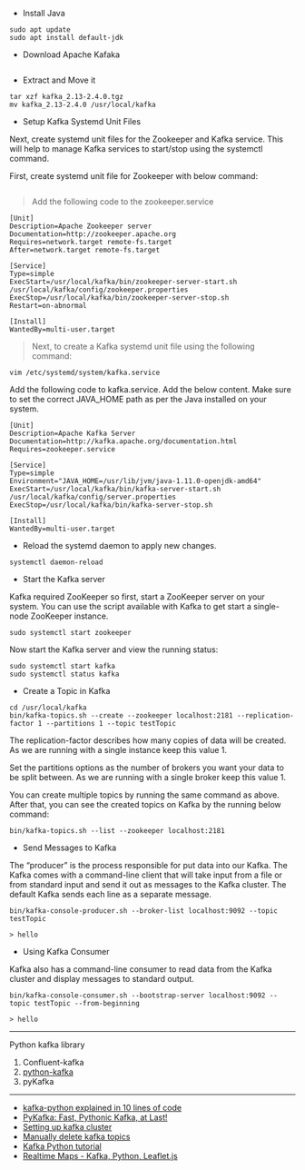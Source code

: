 - Install Java
```
sudo apt update
sudo apt install default-jdk
```

- Download Apache Kafaka

```wget http://www-us.apache.org/dist/kafka/2.4.0/kafka_2.13-2.4.0.tgz
```

- Extract and Move it
```
tar xzf kafka_2.13-2.4.0.tgz
mv kafka_2.13-2.4.0 /usr/local/kafka
```

- Setup Kafka Systemd Unit Files


Next, create systemd unit files for the Zookeeper and Kafka service. This will help to manage Kafka services to start/stop using the systemctl command.

First, create systemd unit file for Zookeeper with below command:

```vim /etc/systemd/system/zookeeper.service
```

> Add the following code to the zookeeper.service

```
[Unit]
Description=Apache Zookeeper server
Documentation=http://zookeeper.apache.org
Requires=network.target remote-fs.target
After=network.target remote-fs.target

[Service]
Type=simple
ExecStart=/usr/local/kafka/bin/zookeeper-server-start.sh /usr/local/kafka/config/zookeeper.properties
ExecStop=/usr/local/kafka/bin/zookeeper-server-stop.sh
Restart=on-abnormal

[Install]
WantedBy=multi-user.target
```

> Next, to create a Kafka systemd unit file using the following command:

```
vim /etc/systemd/system/kafka.service
```

Add the following code to kafka.service.
Add the below content. Make sure to set the correct JAVA_HOME path as per the Java installed on your system.

```
[Unit]
Description=Apache Kafka Server
Documentation=http://kafka.apache.org/documentation.html
Requires=zookeeper.service

[Service]
Type=simple
Environment="JAVA_HOME=/usr/lib/jvm/java-1.11.0-openjdk-amd64"
ExecStart=/usr/local/kafka/bin/kafka-server-start.sh /usr/local/kafka/config/server.properties
ExecStop=/usr/local/kafka/bin/kafka-server-stop.sh

[Install]
WantedBy=multi-user.target
```

- Reload the systemd daemon to apply new changes.

```
systemctl daemon-reload
```

- Start the Kafka server

Kafka required ZooKeeper so first, start a ZooKeeper server on your system. You can use the script available with Kafka to get start a single-node ZooKeeper instance.

```
sudo systemctl start zookeeper
```


Now start the Kafka server and view the running status:

```
sudo systemctl start kafka
sudo systemctl status kafka
```


- Create a Topic in Kafka

```
cd /usr/local/kafka
bin/kafka-topics.sh --create --zookeeper localhost:2181 --replication-factor 1 --partitions 1 --topic testTopic

```

The replication-factor describes how many copies of data will be created. As we are running with a single instance keep this value 1.

Set the partitions options as the number of brokers you want your data to be split between. As we are running with a single broker keep this value 1.

You can create multiple topics by running the same command as above. After that, you can see the created topics on Kafka by the running below command:

```
bin/kafka-topics.sh --list --zookeeper localhost:2181
```

- Send Messages to Kafka

The “producer” is the process responsible for put data into our Kafka. The Kafka comes with a command-line client that will take input from a file or from standard input and send it out as messages to the Kafka cluster. The default Kafka sends each line as a separate message.

```
bin/kafka-console-producer.sh --broker-list localhost:9092 --topic testTopic

> hello

```
- Using Kafka Consumer

Kafka also has a command-line consumer to read data from the Kafka cluster and display messages to standard output.

```
bin/kafka-console-consumer.sh --bootstrap-server localhost:9092 --topic testTopic --from-beginning

> hello
```

*****

Python kafka library

1. Confluent-kafka
2. [python-kafka](https://pypi.org/project/kafka-python/)
3. pyKafka


*****

- [kafka-python explained in 10 lines of code](https://towardsdatascience.com/kafka-python-explained-in-10-lines-of-code-800e3e07dad1)
- [PyKafka: Fast, Pythonic Kafka, at Last!](https://blog.parse.ly/post/3886/pykafka-now/)
- [Setting up kafka cluster](https://medium.com/@kekayan/a-guide-to-kafka-clustering-in-ubuntu-18-04-5eac0eaf08a2)
- [Manually delete kafka topics](https://medium.com/@contactsunny/manually-delete-apache-kafka-topics-424c7e016ff3)
- [Kafka Python tutorial](https://www.youtube.com/playlist?list=PLxoOrmZMsAWxXBF8h_TPqYJNsh3x4GyO4)
- [Realtime Maps - Kafka, Python, Leaflet.js](https://www.youtube.com/playlist?list=PL2UmzTIzxgL7Bq-mW--vtsM2YFF9GqhVB)
